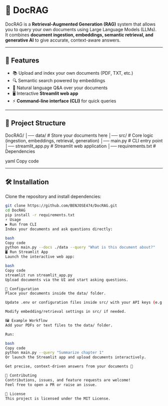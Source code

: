 # 📄 DocRAG

DocRAG is a **Retrieval-Augmented Generation (RAG)** system that allows you to query your own documents using Large Language Models (LLMs).  
It combines **document ingestion, embeddings, semantic retrieval, and generative AI** to give accurate, context-aware answers.

---

## 🚀 Features

- 📚 Upload and index your own documents (PDF, TXT, etc.)
- 🔍 Semantic search powered by embeddings
- 💬 Natural language Q&A over your documents
- 🖥️ Interactive **Streamlit web app**
- ⚡ **Command-line interface (CLI)** for quick queries

---

## 📂 Project Structure

DocRAG/
│── data/ # Store your documents here
│── src/ # Core logic (ingestion, embeddings, retrieval, generation)
│── main.py # CLI entry point
│── streamlit_app.py # Streamlit web application
│── requirements.txt # Dependencies

yaml
Copy code

---

## 🛠️ Installation

Clone the repository and install dependencies:

```bash
git clone https://github.com/BENJOSE474/DocRAG.git
cd DocRAG
pip install -r requirements.txt
⚡ Usage
▶️ Run from CLI
Index your documents and ask questions directly:

bash
Copy code
python main.py --docs ./data --query "What is this document about?"
🖥️ Run Streamlit App
Launch the interactive web app:

bash
Copy code
streamlit run streamlit_app.py
Upload documents via the UI and start asking questions.

🔑 Configuration
Place your documents inside the data/ folder.

Update .env or configuration files inside src/ with your API keys (e.g., OpenAI, Hugging Face, etc.).

Modify embedding/retrieval settings in src/ if needed.

🖼️ Example Workflow
Add your PDFs or text files to the data/ folder.

Run:

bash
Copy code
python main.py --query "Summarize chapter 1"
Or launch the Streamlit app and upload documents interactively.

Get precise, context-driven answers from your documents 🎯

🤝 Contributing
Contributions, issues, and feature requests are welcome!
Feel free to open a PR or raise an issue.

📜 License
This project is licensed under the MIT License.
